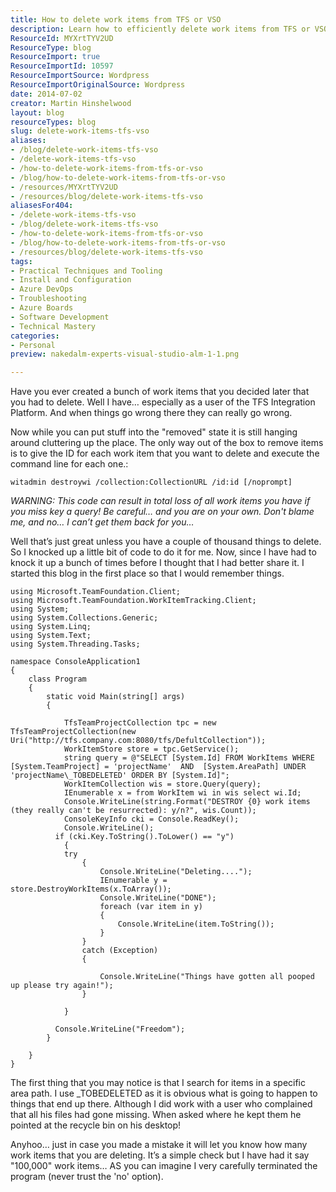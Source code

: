 ```yaml
---
title: How to delete work items from TFS or VSO
description: Learn how to efficiently delete work items from TFS or VSO with expert tips and code examples. Streamline your project management today!
ResourceId: MYXrtTYV2UD
ResourceType: blog
ResourceImport: true
ResourceImportId: 10597
ResourceImportSource: Wordpress
ResourceImportOriginalSource: Wordpress
date: 2014-07-02
creator: Martin Hinshelwood
layout: blog
resourceTypes: blog
slug: delete-work-items-tfs-vso
aliases:
- /blog/delete-work-items-tfs-vso
- /delete-work-items-tfs-vso
- /how-to-delete-work-items-from-tfs-or-vso
- /blog/how-to-delete-work-items-from-tfs-or-vso
- /resources/MYXrtTYV2UD
- /resources/blog/delete-work-items-tfs-vso
aliasesFor404:
- /delete-work-items-tfs-vso
- /blog/delete-work-items-tfs-vso
- /how-to-delete-work-items-from-tfs-or-vso
- /blog/how-to-delete-work-items-from-tfs-or-vso
- /resources/blog/delete-work-items-tfs-vso
tags:
- Practical Techniques and Tooling
- Install and Configuration
- Azure DevOps
- Troubleshooting
- Azure Boards
- Software Development
- Technical Mastery
categories:
- Personal
preview: nakedalm-experts-visual-studio-alm-1-1.png

---
```

Have you ever created a bunch of work items that you decided later that you had to delete. Well I have… especially as a user of the TFS Integration Platform. And when things go wrong there they can really go wrong.

Now while you can put stuff into the "removed" state it is still hanging around cluttering up the place. The only way out of the box to remove items is to give the ID for each work item that you want to delete and execute the command line for each one.:

```
witadmin destroywi /collection:CollectionURL /id:id [/noprompt]
```

_WARNING: This code can result in total loss of all work items you have if you miss key a query! Be careful… and you are on your own. Don't blame me, and no… I can’t get them back for you…_

Well that’s just great unless you have a couple of thousand things to delete. So I knocked up a little bit of code to do it for me. Now, since I have had to knock it up a bunch of times before I thought that I had better share it. I started this blog in the first place so that I would remember things.

```
using Microsoft.TeamFoundation.Client;
using Microsoft.TeamFoundation.WorkItemTracking.Client;
using System;
using System.Collections.Generic;
using System.Linq;
using System.Text;
using System.Threading.Tasks;
 
namespace ConsoleApplication1
{
    class Program
    {
        static void Main(string[] args)
        {
 
            TfsTeamProjectCollection tpc = new TfsTeamProjectCollection(new Uri("http://tfs.company.com:8080/tfs/DefultCollection"));
            WorkItemStore store = tpc.GetService();
            string query = @"SELECT [System.Id] FROM WorkItems WHERE [System.TeamProject] = 'projectName'  AND  [System.AreaPath] UNDER 'projectName\_TOBEDELETED' ORDER BY [System.Id]";
            WorkItemCollection wis = store.Query(query);
            IEnumerable x = from WorkItem wi in wis select wi.Id;
            Console.WriteLine(string.Format("DESTROY {0} work items (they really can't be resurrected): y/n?", wis.Count));
            ConsoleKeyInfo cki = Console.ReadKey();
            Console.WriteLine();
          if (cki.Key.ToString().ToLower() == "y")
            {
            try
                {
                    Console.WriteLine("Deleting....");
                    IEnumerable y = store.DestroyWorkItems(x.ToArray());
                    Console.WriteLine("DONE");
                    foreach (var item in y)
                    {
                        Console.WriteLine(item.ToString());
                    }
                }
                catch (Exception)
                {
 
                    Console.WriteLine("Things have gotten all pooped up please try again!");
                }
        
            }
 
          Console.WriteLine("Freedom");
        }
   
    }
}

```

The first thing that you may notice is that I search for items in a specific area path. I use \_TOBEDELETED as it is obvious what is going to happen to things that end up there. Although I did work with a user who complained that all his files had gone missing. When asked where he kept them he pointed at the recycle bin on his desktop!

Anyhoo… just in case you made a mistake it will let you know how many work items that you are deleting. It’s a simple check but I have had it say "100,000" work items… AS you can imagine I very carefully terminated the program (never trust the 'no' option).
